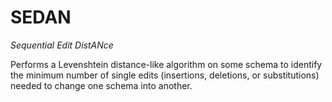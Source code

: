 # SEDAN
*Sequential Edit DistANce*

Performs a Levenshtein distance-like algorithm on some schema to
identify the minimum number of single edits (insertions, deletions, or
substitutions) needed to change one schema into another.

